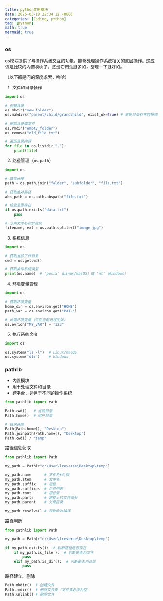 ```yaml
---
title: python常用模块
date: 2025-03-18 22:34:12 +0800
categories: [Coding, python]
tag: [python]
math: true
mermaid: true
---
```


### os

os模块提供了与操作系统交互的功能，能够处理操作系统相关的底层操作。这应该是比较的内置模块了，感觉它用法挺多的，整理一下挺好的。

（以下都是问的深度求索，哈哈）

1. 文件和目录操作

```python
import os

# 创建目录
os.mkdir("new_folder")
os.makdirs("parent/child/grandchild", exist_ok=True) # 避免目录存在时报错

# 删除目录或文件
os.rmdir("empty_folder")
os.remove("old_file.txt")

# 遍历目录内容
for file in os.listdir("."):
	print(file)
```

2. 路径管理（`os.path`）

```python
import os

# 路径拼接
path = os.path.join("folder", "subfolder", "file.txt")

# 获取绝对路径
abs_path = os.path.abspath("file.txt")

# 检查是否存在
if os.path.exists("data.txt")
	pass

# 分离文件名和扩展民
filename, ext = os.path.splitext("image.jpg")
```

3. 系统信息

```python
import os

# 获取当前工作目录
cwd = os.getcwd()

# 获取操作系统类型
print(os.name)  # 'posix'（Linux/macOS）或 'nt'（Windows）
```

4. 环境变量管理

```python
import os

# 获取环境变量
home_dir = os.environ.get("HOME")
path_var = os.environ.get("PATH")

# 设置环境变量（仅在当前进程生效）
os.evrion["MY_VAR"] = "123"
```

5. 执行系统命令

```python
import os

os.system("ls -l")  # Linux/macOS
os.system("dir")    # Windows
```


### pathlib

- 内置模块
- 用于处理文件和目录
- 跨平台，适用于不同的操作系统

```python
from pathlib import Path

Path.cwd()   # 当前目录
Path.home()  # 用户目录

# 目录拼接
Path(Path.home(), "Desktop")
Path.joinpath(Path.home(), "Desktop")
Path.cwd() / "temp"
```

路径信息获取

```python
from pathlib import Path

my_path = Path(r"c:\User\lreverse\Desktop\temp")

my_path.name      # 文件名+后缀
my_path.stem      # 文件名
my_path.suffix    # 后缀
my_path.suffixes  # 后缀列表
my_path.root      # 根目录
my_path.parts     # 路径上的文件部分
my_path.parent    # 父级目录

my_path.resolve() # 获取绝对路径
```

路径判断

```python
from pathlib import Path

my_path = Path(r"c:\User\lreverse\Desktop\temp")

if my_path.exists():  # 判断路径是否存在
	if my_path.is_file():  # 判断是否为文件
		pass
	elif my_path.is_dir():  # 判断是否为目录
		pass
```

路径建立、删除

```python
Path.mkdir()  # 创建文件
Path.rmdir()  # 删除文件夹（文件夹必须为空
Path.unlink() # 删除文件
```